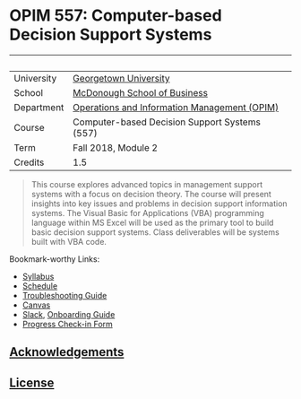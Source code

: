 # OPIM 557: Computer-based Decision Support Systems

&nbsp; | &nbsp;
--- | ---
University | [Georgetown University](https://www.georgetown.edu/)
School | [McDonough School of Business](https://msb.georgetown.edu/)
Department | [Operations and Information Management (OPIM)](https://msb.georgetown.edu/opim)
Course | Computer-based Decision Support Systems (557)
Term | Fall 2018, Module 2
Credits | 1.5

> This course explores advanced topics in management support systems with a focus on decision theory. The course will present insights into key issues and problems in decision support information systems. The Visual Basic for Applications (VBA) programming language within MS Excel will be used as the primary tool to build basic decision support systems. Class deliverables will be systems built with VBA code.

Bookmark-worthy Links:

  + [Syllabus](/SYLLABUS.pdf)
  + [Schedule](/SCHEDULE.md)
  + [Troubleshooting Guide](/HELP.md)
  + [Canvas](https://georgetown.instructure.com/courses/65741)
  + [Slack](https://georgetown-opim-557.slack.com), [Onboarding Guide](/SLACK.md)
  + [Progress Check-in Form](https://goo.gl/forms/rsRRFD9QXt5JbfUb2)

## [Acknowledgements](/CREDITS.md)

## [License](/LICENSE.md)
